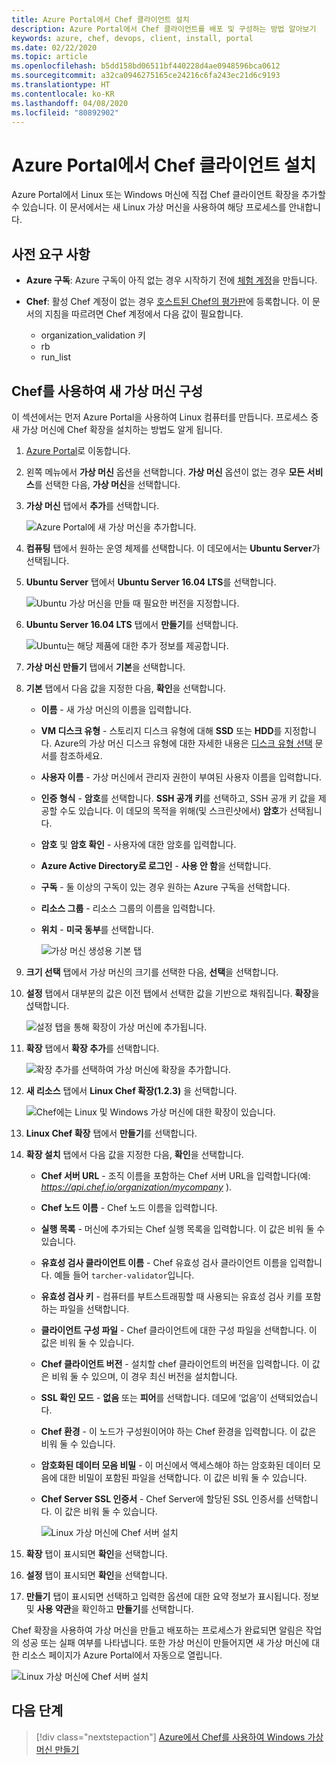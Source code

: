 ```yaml
---
title: Azure Portal에서 Chef 클라이언트 설치
description: Azure Portal에서 Chef 클라이언트를 배포 및 구성하는 방법 알아보기
keywords: azure, chef, devops, client, install, portal
ms.date: 02/22/2020
ms.topic: article
ms.openlocfilehash: b5dd158bd06511bf440228d4ae0948596bca0612
ms.sourcegitcommit: a32ca0946275165ce24216c6fa243ec21d6c9193
ms.translationtype: HT
ms.contentlocale: ko-KR
ms.lasthandoff: 04/08/2020
ms.locfileid: "80892902"
---
```

# <a name="install-the-chef-client-from-the-azure-portal"></a>Azure Portal에서 Chef 클라이언트 설치
Azure Portal에서 Linux 또는 Windows 머신에 직접 Chef 클라이언트 확장을 추가할 수 있습니다. 이 문서에서는 새 Linux 가상 머신을 사용하여 해당 프로세스를 안내합니다.

## <a name="prerequisites"></a>사전 요구 사항

- **Azure 구독**: Azure 구독이 아직 없는 경우 시작하기 전에 [체험 계정](https://azure.microsoft.com/free/?ref=microsoft.com&utm_source=microsoft.com&utm_medium=docs&utm_campaign=visualstudio)을 만듭니다.

- **Chef**: 활성 Chef 계정이 없는 경우 [호스트된 Chef의 평가판](https://manage.chef.io/signup)에 등록합니다. 이 문서의 지침을 따르려면 Chef 계정에서 다음 값이 필요합니다.
  - organization_validation 키
  - rb
  - run_list

## <a name="configure-a-new-virtual-machine-with-chef"></a>Chef를 사용하여 새 가상 머신 구성

이 섹션에서는 먼저 Azure Portal을 사용하여 Linux 컴퓨터를 만듭니다. 프로세스 중 새 가상 머신에 Chef 확장을 설치하는 방법도 알게 됩니다.

1. [Azure Portal](https://portal.azure.com)로 이동합니다.

1. 왼쪽 메뉴에서 **가상 머신** 옵션을 선택합니다. **가상 머신** 옵션이 없는 경우 **모든 서비스**를 선택한 다음, **가상 머신**을 선택합니다.

1. **가상 머신** 탭에서 **추가**를 선택합니다.

    ![Azure Portal에 새 가상 머신을 추가합니다.](./media/client-install-from-azure-portal/add-vm.png)

1. **컴퓨팅** 탭에서 원하는 운영 체제를 선택합니다. 이 데모에서는 **Ubuntu Server**가 선택됩니다.

1. **Ubuntu Server** 탭에서 **Ubuntu Server 16.04 LTS**를 선택합니다.

    ![Ubuntu 가상 머신을 만들 때 필요한 버전을 지정합니다.](./media/client-install-from-azure-portal/ubuntu-server-version.png)

1. **Ubuntu Server 16.04 LTS** 탭에서 **만들기**를 선택합니다.

    ![Ubuntu는 해당 제품에 대한 추가 정보를 제공합니다.](./media/client-install-from-azure-portal/create-vm.png)

1. **가상 머신 만들기** 탭에서 **기본**을 선택합니다.

1. **기본** 탭에서 다음 값을 지정한 다음, **확인**을 선택합니다.

   - **이름** - 새 가상 머신의 이름을 입력합니다.
   - **VM 디스크 유형** - 스토리지 디스크 유형에 대해 **SSD** 또는 **HDD**를 지정합니다. Azure의 가상 머신 디스크 유형에 대한 자세한 내용은 [디스크 유형 선택](https://docs.microsoft.com/azure/virtual-machines/windows/disks-types) 문서를 참조하세요.
   - **사용자 이름** - 가상 머신에서 관리자 권한이 부여된 사용자 이름을 입력합니다.
   - **인증 형식** - **암호**를 선택합니다. **SSH 공개 키**를 선택하고, SSH 공개 키 값을 제공할 수도 있습니다. 이 데모의 목적을 위해(및 스크린샷에서) **암호**가 선택됩니다.
   - **암호** 및 **암호 확인** - 사용자에 대한 암호를 입력합니다.
   - **Azure Active Directory로 로그인** - **사용 안 함**을 선택합니다.
   - **구독** - 둘 이상의 구독이 있는 경우 원하는 Azure 구독을 선택합니다.
   - **리소스 그룹** - 리소스 그룹의 이름을 입력합니다.
   - **위치** - **미국 동부**를 선택합니다.

     ![가상 머신 생성용 기본 탭](./media/client-install-from-azure-portal/add-vm-basics.png)

1. **크기 선택** 탭에서 가상 머신의 크기를 선택한 다음, **선택**을 선택합니다.

1. **설정** 탭에서 대부분의 값은 이전 탭에서 선택한 값을 기반으로 채워집니다. **확장**을 섡택합니다.

     ![설정 탭을 통해 확장이 가상 머신에 추가됩니다.](./media/client-install-from-azure-portal/add-vm-select-extensions.png)

1. **확장** 탭에서 **확장 추가**를 선택합니다.

     ![확장 추가를 선택하여 가상 머신에 확장을 추가합니다.](./media/client-install-from-azure-portal/add-vm-add-extension.png)

1. **새 리소스** 탭에서 **Linux Chef 확장(1.2.3)** 을 선택합니다.

     ![Chef에는 Linux 및 Windows 가상 머신에 대한 확장이 있습니다.](./media/client-install-from-azure-portal/select-linux-chef-extension.png)

1. **Linux Chef 확장** 탭에서 **만들기**를 선택합니다.

1. **확장 설치** 탭에서 다음 값을 지정한 다음, **확인**을 선택합니다.

    - **Chef 서버 URL** - 조직 이름을 포함하는 Chef 서버 URL을 입력합니다(예: *https://api.chef.io/organization/mycompany* ).
    - **Chef 노드 이름** - Chef 노드 이름을 입력합니다.
    - **실행 목록** - 머신에 추가되는 Chef 실행 목록을 입력합니다. 이 값은 비워 둘 수 있습니다.
    - **유효성 검사 클라이언트 이름** - Chef 유효성 검사 클라이언트 이름을 입력합니다. 예들 들어 `tarcher-validator`입니다.
    - **유효성 검사 키** - 컴퓨터를 부트스트래핑할 때 사용되는 유효성 검사 키를 포함하는 파일을 선택합니다.
    - **클라이언트 구성 파일** - Chef 클라이언트에 대한 구성 파일을 선택합니다. 이 값은 비워 둘 수 있습니다.
    - **Chef 클라이언트 버전** - 설치할 chef 클라이언트의 버전을 입력합니다. 이 값은 비워 둘 수 있으며, 이 경우 최신 버전을 설치합니다.
    - **SSL 확인 모드** - **없음** 또는 **피어**를 선택합니다. 데모에 ‘없음’이 선택되었습니다. 
    - **Chef 환경** - 이 노드가 구성원이어야 하는 Chef 환경을 입력합니다. 이 값은 비워 둘 수 있습니다.
    - **암호화된 데이터 모음 비밀** - 이 머신에서 액세스해야 하는 암호화된 데이터 모음에 대한 비밀이 포함된 파일을 선택합니다. 이 값은 비워 둘 수 있습니다.
    - **Chef Server SSL 인증서** - Chef Server에 할당된 SSL 인증서를 선택합니다. 이 값은 비워 둘 수 있습니다.

      ![Linux 가상 머신에 Chef 서버 설치](./media/client-install-from-azure-portal/install-extension.png)

1. **확장** 탭이 표시되면 **확인**을 선택합니다.

1. **설정** 탭이 표시되면 **확인**을 선택합니다.

1. **만들기** 탭이 표시되면 선택하고 입력한 옵션에 대한 요약 정보가 표시됩니다. 정보 및 **사용 약관**을 확인하고 **만들기**를 선택합니다.

Chef 확장을 사용하여 가상 머신을 만들고 배포하는 프로세스가 완료되면 알림은 작업의 성공 또는 실패 여부를 나타냅니다. 또한 가상 머신이 만들어지면 새 가상 머신에 대한 리소스 페이지가 Azure Portal에서 자동으로 열립니다.

![Linux 가상 머신에 Chef 서버 설치](./media/client-install-from-azure-portal/resource-created.png)

## <a name="next-steps"></a>다음 단계

> [!div class="nextstepaction"] 
> [Azure에서 Chef를 사용하여 Windows 가상 머신 만들기](windows-vm-configure.md)
